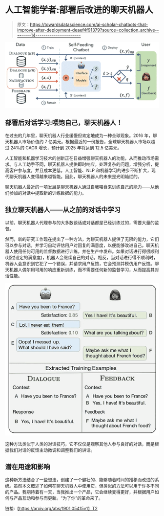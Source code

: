 # 人工智能学者:部署后改进的聊天机器人

> 原文：<https://towardsdatascience.com/ai-scholar-chatbots-that-improve-after-deployment-deaef4f91379?source=collection_archive---------14----------------------->

![](img/d7add3f94078166b49313ac9ced393b4.png)

## 部署后对话学习:喂饱自己，聊天机器人！

在过去的几年里，聊天机器人行业缓慢但肯定地成为一种全球现象。2016 年，聊天机器人市场价值约 7 亿美元。根据最近的一份报告，全球聊天机器人市场以超过 24%的 CAGR 增长，预计到 2025 年将达到 12.5 亿美元。

人工智能和机器学习技术的创新正在日益增强聊天机器人的功能，从而推动市场需求。与人工助手不同，聊天机器人提供即时响应，处理复杂的问题，增强分析，提高客户参与度，并且成本更低。人工智能、NLP 和机器学习的进步不断扩大，现代聊天机器人变得越来越智能。因此，聊天机器人的未来是光明灿烂的。

聊天机器人最近的一项发展是聊天机器人通过自我喂食来训练自己的能力——从他们参加的对话中提取新的训练数据的能力。

## 独立聊天机器人——从之前的对话中学习

以前，聊天机器人代理参与的大多数谈话或对话都是已经训练过的，需要大量的监督。

然而，新的研究工作现在提出了一种方法，为聊天机器人提供了无限的能力，它们可以参与对话，并学习自动评估用户对回复的满意度，以便能够改进自己。聊天机器人使用任何可用的监督数据进行训练，并在生产中发布。如果对话进行得很顺利(超过设定的满意度)，机器人会继续自己的对话。相反，当对话进行得不顺利时，机器人会意识到它犯了一个错误，并请求用户反馈，它会预测并模仿用户反馈。聊天机器人偶尔用可用的响应重新训练，而不需要任何新的监督学习，从而提高其对话性能。

![](img/97d2dcd4968686ff226cc22c323e5c9c.png)

这种方法类似于人类的对话技巧，它不仅仅是观察其他人参与良好的对话，而是根据我们对话的反馈主动微调和调整我们的讲话。

## 潜在用途和影响

这种新方法结合了一些想法，创建了一个健壮的、能够随着时间的推移而改进的系统。虽然本文概述了如何在聊天机器人中使用它，但类似的方法可以用于许多不同的产品。我期待着有一天，当我推出一个产品，它会继续变得更好，并根据用户如何与产品互动和参与而更新。“为了你”的革命来了。

链接:【https://arxiv.org/abs/1901.05415v1】T2